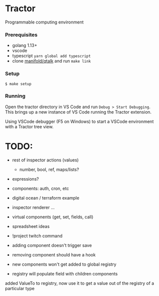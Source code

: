 # Tractor

Programmable computing environment

### Prerequisites
 * golang 1.13+
 * vscode
 * typescript `yarn global add typescript`
 * clone [manifold/qtalk](https://github.com/manifold/qtalk) and run `make link`

### Setup
```
$ make setup
```

### Running
Open the tractor directory in VS Code and run `Debug > Start Debugging`. 
This brings up a new instance of VS Code running the Tractor extension.

Using VSCode debugger (F5 on Windows) to start a VSCode environment with a Tractor tree view.


# TODO:
- rest of inspector actions (values)
    - number, bool, ref, maps/lists?
- expressions?
- components: auth, cron, etc
- digital ocean / terraform example
- inspector renderer ... 

- virtual components (get, set, fields, call)

- spreadsheet ideas

- !project twitch command
- adding component doesn't trigger save
- removing component should have a hook
- new components won't get added to global registry
- registry will populate field with children components

added ValueTo to registry,
now use it to get a value out of the registry of a particular type
